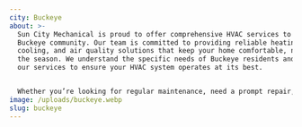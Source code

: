 ```yaml
---
city: Buckeye
about: >-
  Sun City Mechanical is proud to offer comprehensive HVAC services to the
  Buckeye community. Our team is committed to providing reliable heating,
  cooling, and air quality solutions that keep your home comfortable, no matter
  the season. We understand the specific needs of Buckeye residents and tailor
  our services to ensure your HVAC system operates at its best.


  Whether you’re looking for regular maintenance, need a prompt repair, or are considering a new installation, our experienced technicians are ready to assist. We’re here to help keep your Buckeye home running efficiently, so you can enjoy a comfortable and stress-free environment year-round.
image: /uploads/buckeye.webp
slug: buckeye
---
```

